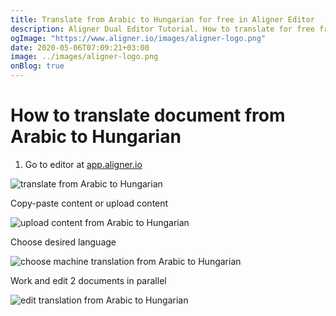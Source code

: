 ```yaml
---
title: Translate from Arabic to Hungarian for free in Aligner Editor
description: Aligner Dual Editor Tutorial. How to translate for free from Arabic to Hungarian. Aligner is multilingual document management platform. 
ogImage: "https://www.aligner.io/images/aligner-logo.png"
date: 2020-05-06T07:09:21+03:00
image: ../images/aligner-logo.png
onBlog: true
---
```


# How to translate document from Arabic to Hungarian

1. Go to editor at [app.aligner.io](https://app.aligner.io "Aligner App web page")

![translate from Arabic to Hungarian](../aligner-blank-editor.png "translate from Arabic to Hungarian")

Copy-paste content or upload content

![upload content from Arabic to Hungarian](../aligner-uploaded-document.png "upload content from Arabic to Hungarian")

Choose desired language

![choose machine translation from Arabic to Hungarian](../aligner-language-dropdown.png "choose machine translation from Arabic to Hungarian")

Work and edit 2 documents in parallel

![edit translation from Arabic to Hungarian](../aligner-double-sitded-editor.png "edit translation from Arabic to Hungarian")

